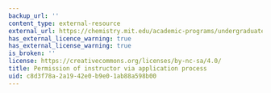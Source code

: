 ```yaml
---
backup_url: ''
content_type: external-resource
external_url: https://chemistry.mit.edu/academic-programs/undergraduate-programs/first-year-students/5-301/
has_external_licence_warning: true
has_external_license_warning: true
is_broken: ''
license: https://creativecommons.org/licenses/by-nc-sa/4.0/
title: Permission of instructor via application process
uid: c8d3f78a-2a19-42e0-b9e0-1ab88a598b00
---
```

